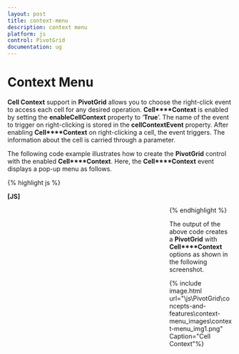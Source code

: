 ```yaml
---
layout: post
title: context-menu
description: context menu
platform: js
control: PivotGrid
documentation: ug
---
```


# Context Menu

**Cell Context** support in **PivotGrid** allows you to choose the right-click event to access each cell for any desired operation. **Cell****Context** is enabled by setting the **enableCellContext** property to ‘**True**’. The name of the event to trigger on right-clicking is stored in the **cellContextEvent** property. After enabling **Cell****Context** on right-clicking a cell, the event triggers. The information about the cell is carried through a parameter.

The following code example illustrates how to create the **PivotGrid** control with the enabled **Cell****Context**. Here, the **Cell****Context** event displays a pop-up menu as follows.

{% highlight js %}

**[JS]**
<head>
    <style>
        .menuItem {
            padding:5px 50px 5px 20px;
        }
        .row .cols-prop-area {min-height: 170px !important;}
        .contextMenuPopup {
            position: absolute;
            background-color: #e6e6e6;
            border: #BBBCBB solid 1px;
            padding: 1px;
            color:#565656;
        }
        .activeMenuItemBlue {
            background-color:#66C1DC;
            color:white;
        }
        .activeMenuItemGreen {
            background-color:#AECF49;
            color:white;
        }
        .activeMenuItemOrange {
            background-color:#F9920B;
            color:white;
        }
    </style>
</head>
<body>
<div id="PivotGrid1" style="height: 380px; width: 72%; overflow: auto;float:left;display:block"></div>
<script type="text/javascript">
     $(function () {
          $(document).bind("click", function () {
                            $(".contextMenuPopup").remove();
                        });
           $("#PivotGrid1").ejPivotGrid({
                            url: "../wcf/CellContextService.svc",
                            enableCellContext: true,
                            cellContext: "cell_RightClick"
                        });
                    });
          cell_RightClick = function (evt) {
                        $(".contextMenuPopup").remove();
                        var contextMenu = $('<div class="contextMenuPopup"></div>');
                        $(contextMenu[0]).html('<div class="menuItem">Cell Type</div><div class="menuItem">Position</div><div class="menuItem">Value</div>');
                        $(contextMenu[0]).css("left", evt.args.args.clientX + 10).css("top", evt.args.args.clientY + 10);
                        $("#PivotGrid1").append(contextMenu[0]);
                        $(".menuItem").bind("mouseenter", function (e) {
                            var bgColor = ($(".summary").css("background-color") != "transparent" && $(".summary").css("background-color") != "rgb(31, 31, 31)") ? $(".summary").css("background-color") : $(".summary").css("color");
                            if (bgColor == "rgb(204, 237, 255)" || bgColor == "rgb(94, 171, 222)" || bgColor == "rgb(104, 195, 222)")
                                $(this).addClass("activeMenuItemBlue")
                            else if (bgColor == "rgb(247, 252, 182)" || bgColor == "rgb(145, 170, 41)" || bgColor == "rgb(169, 199, 78)")
                                $(this).addClass("activeMenuItemGreen")
                            else if (bgColor == "rgb(255, 238, 169)" || bgColor == "rgb(250, 161, 19)" || bgColor == "rgb(255, 187, 96)")
                                $(this).addClass("activeMenuItemOrange")
                        });
                        $(".menuItem").bind("mouseleave", function (e) {
                            $(this).removeClass("activeMenuItemBlue").removeClass("activeMenuItemGreen").removeClass("activeMenuItemOrange");
                        });
                        $(".menuItem").click(function (e) {
                            alert("click event occurs");
                        });
                    }
       </script>
</body>


{% endhighlight %}



The output of the above code creates a **PivotGrid** with **Cell****Context** options as shown in the following screenshot.

{% include image.html url="\js\PivotGrid\concepts-and-features\context-menu_images\context-menu_img1.png" Caption="Cell Context"%}

